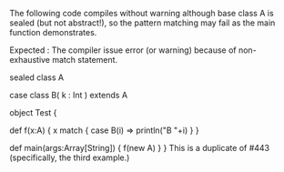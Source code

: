 The following code compiles without warning although base class A is sealed (but not abstract!), so the pattern matching may fail as the main function demonstrates.

Expected : The compiler issue error (or warning) because of non-exhaustive match statement.

sealed class A

case class B( k : Int ) extends A

object Test {
    
  def f(x:A) {
    x match {
      case B(i) => println("B "+i)
    }
  }

  def main(args:Array[String]) {
    f(new A)
  }
}
This is a duplicate of #443 (specifically, the third example.)
